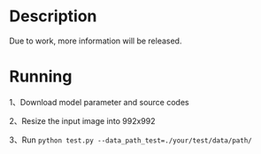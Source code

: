 # Description
Due to work, more information will be released.
# Running
1、Download model parameter and source codes 

2、Resize the input image into 992x992

3、Run `python test.py --data_path_test=./your/test/data/path/`
